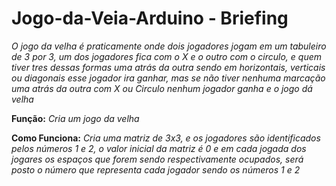 # Jogo-da-Veia-Arduino - Briefing
*O jogo da velha é praticamente onde dois jogadores jogam em um tabuleiro de 3 por 3, um dos jogadores fica com o X e o outro com o circulo, e quem tiver 
tres dessas formas uma atrás da outra sendo em horizontais, verticais ou diagonais esse jogador ira ganhar, mas se não tiver nenhuma marcação uma atrás da outra com X ou Circulo 
nenhum jogador ganha e o jogo dá velha*

**Função:** 
*Cria um jogo da velha*

**Como Funciona:**
*Cria uma matriz de 3x3, e os jogadores são identificados pelos números 1 e 2, o valor inicial da matriz é 0 e em cada jogada dos jogares os espaços 
que forem sendo respectivamente ocupados, será posto o número que representa cada jogador sendo os números 1 e 2*
